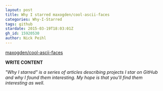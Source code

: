 ```yaml
---
layout: post
title: Why I starred maxogden/cool-ascii-faces
categories: Why-I-Starred
tags: github
stardate: 2015-03-19T18:03:01Z
gh_id: 15920530
author: Nick Peihl
---
```


[maxogden/cool-ascii-faces](star.repo.html_url)

**WRITE CONTENT**

*"Why I starred" is a series of articles describing projects I star on GitHub and why I found them interesting. My hope is that you'll find them interesting as well.*

